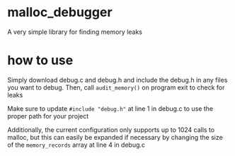 # malloc_debugger
A very simple library for finding memory leaks

# how to use
Simply download debug.c and debug.h and include the debug.h in any files you want to debug. Then, call `audit_memory()` on program exit to check for leaks

Make sure to update `#include "debug.h"` at line 1 in debug.c to use the proper path for your project

Additionally, the current configuration only supports up to 1024 calls to malloc, but this can easily be expanded if necessary by changing the size of the `memory_records` array at line 4 in debug.c 

